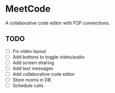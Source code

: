 # MeetCode
A collaborative code editor with P2P connections.

## TODO
- [ ] Fix video layout
- [ ] Add buttons to toggle video/audio
- [ ] Add screen sharing
- [ ] Add text messages
- [ ] Add collaborative code editor
- [ ] Store rooms in DB
- [ ] Schedule calls
